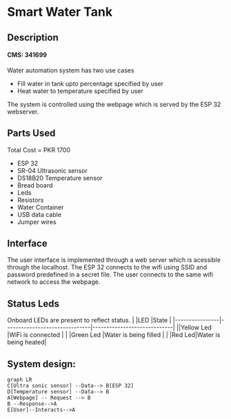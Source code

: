 # Smart Water Tank

## Description
#### CMS: 341699

Water automation system  has two use cases
- Fill water in tank upto percentage specified by user
- Heat water to temperature specified by user

The system is controlled using the webpage which is served by the ESP 32 webserver.

## Parts Used
Total Cost =  PKR 1700
- ESP 32 
- SR-04 Ultrasonic sensor 
- DS18B20 Temperature sensor  
- Bread board
- Leds
- Resistors
- Water Container
- USB data cable
- Jumper wires
## Interface
The user interface is implemented through a web server which is acessible through the localhost. The ESP 32 connects to the wifi using SSID and password predefined in a secret file. The user connects to the same wifi network to access the webpage.

## Status Leds
Onboard LEDs are present to reflect status.
|                |LED                          |State                         |
|----------------|-------------------------------|-----------------------------|
||Yellow Led             |WiFi is connected            |
|       |Green Led            |Water is being filled           |
|         |Red Led|Water is being heated|




## System design:

```mermaid
graph LR
C[Ultra sonic sensor] --Data--> B[ESP 32]
D[Temperature sensor] --Data--> B
A[Webpage] -- Request --> B
B --Response-->A
E[User]--Interacts-->A